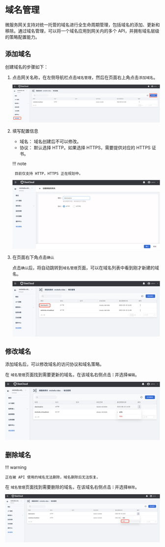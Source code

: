 # 域名管理

微服务网关支持对统一托管的域名进行全生命周期管理，包括域名的添加、更新和移除。通过域名管理，可以将一个域名应用到网关内的多个 API，并拥有域名层级的策略配置能力。

## 添加域名

创建域名的步骤如下：

1. 点击网关名称，在左侧导航栏点击`域名管理`，然后在页面右上角点击`添加域名`。

    ![添加域名](imgs/add-domain-1.png)

2. 填写配置信息

    - 域名： 域名创建后不可以修改。
    - 协议： 默认选择 HTTP。如果选择 HTTPS，需要提供对应的 HTTPS 证书。

    !!! note

        目前仅支持 HTTP，HTTPS 正在规划中。

    ![填写配置](imgs/add-domain-2.png)
    <!--
    - 仅 HTTPS: 启用后，网关会拒绝此域名的 HTTP 请求
    - 策略配置：参考[配置域名策略](domain-policy.md)
    -->

3. 在页面右下角点击`确认`

    点击`确认`后，将自动跳转到`域名管理`页面，可以在域名列表中看到刚才新建的域名。

    ![添加成功给您](imgs/domain-bingo.png)

## 修改域名

添加域名后，可以修改域名的访问协议和域名策略。

在 `域名管理`页面找到需要更新的域名，在该域名右侧点击 **`ⵗ`** 并选择`编辑`。

![在列表页更新基础信息](imgs/update-domain-1.png)

<!--### 修改域名策略配置

在 `域名管理`页面找到需要更新的域名，在该域名的右侧 **`ⵈ`** 操作按钮下选择`域名配置`。有关域名策略配置的详细说明，可参考 [配置域名策略](../api/api-policy.md)。

![在列表页更新策略配置](imgs/update-domain.png)

此外，也可以在域名详情页点击`修改基本信息`更新域名基本信息，点击`修改策略`更新域名的策略。

![在详情页更新](imgs/update-domain-details.png)
-->
## 删除域名

!!! warning

    正在被 API 使用的域名无法删除，域名删除后无法恢复。

<!--有两种方式可以删除域名：-->

在 `域名管理`页面找到需要删除的域名，在该域名右侧点击 **`ⵗ`** 并选择`移除`。

![在列表页删除](imgs/delete-domain-1.png)

<!--- 在 `域名管理`页点击需要删除的域名的名称，进入该域名的详情页，在页面右上角点击 **`ⵈ`** 操作按钮然后选择`删除`，

    ![在详情页删除](imgs/delete-details.png)

点击删除后，在弹框中选择立即删除。

![删除确认](imgs/delete-confirm.png)

-->
